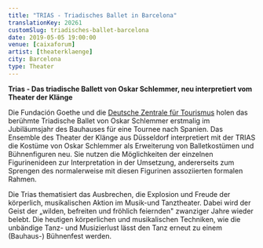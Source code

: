 ```yaml
---
title: "TRIAS - Triadisches Ballet in Barcelona"
translationKey: 20261
customSlug: triadisches-ballet-barcelona
date: 2019-05-05 19:00:00
venue: [caixaforum]
artist: [theaterklaenge]
city: Barcelona
type: Theater
---
```


<strong>Trias - Das triadische Ballett von Oskar Schlemmer, neu interpretiert vom Theater der Klänge</strong>

Die Fundación Goethe und die <a href="https://www.germany.travel/de/index.html" rel="noopener noreferrer" target="_blank">Deutsche Zentrale für Tourismus</a> holen das berühmte Triadische Ballet von Oskar Schlemmer erstmalig im Jubiläumsjahr des Bauhauses für eine Tournee nach Spanien. Das Ensemble des Theater der Klänge aus Düsseldorf interpretiert mit der TRIAS die Kostüme von Oskar Schlemmer als Erweiterung von Balletkostümen und Bühnenfiguren neu. Sie nutzen die Möglichkeiten der einzelnen Figurinenideen zur Interpretation in der Umsetzung, andererseits zum Sprengen des normalerweise mit diesen Figurinen assoziierten formalen Rahmen.

Die Trias thematisiert das Ausbrechen, die Explosion und Freude der körperlich, musikalischen Aktion im Musik-und Tanztheater. Dabei wird der Geist der „wilden, befreiten und fröhlich feiernden" zwanziger Jahre wieder belebt. Die heutigen körperlichen und musikalischen Techniken, wie die unbändige Tanz- und Musizierlust lässt den Tanz erneut zu einem (Bauhaus-) Bühnenfest werden.
